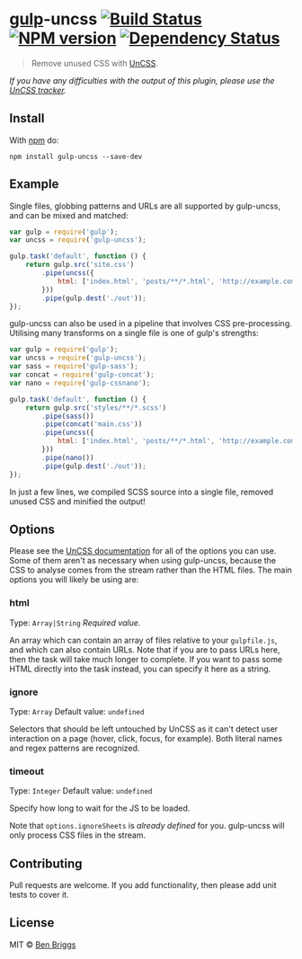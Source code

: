# [gulp][gulp]-uncss [![Build Status](https://travis-ci.org/ben-eb/gulp-uncss.svg?branch=master)][ci] [![NPM version](https://badge.fury.io/js/gulp-uncss.svg)][npm] [![Dependency Status](https://gemnasium.com/ben-eb/gulp-uncss.svg)][deps]

> Remove unused CSS with [UnCSS][orig].

*If you have any difficulties with the output of this plugin, please use the
[UnCSS tracker][bugs].*

## Install

With [npm](https://npmjs.org/package/gulp-uncss) do:

```
npm install gulp-uncss --save-dev
```

## Example

Single files, globbing patterns and URLs are all supported by gulp-uncss, and
can be mixed and matched:

```js
var gulp = require('gulp');
var uncss = require('gulp-uncss');

gulp.task('default', function () {
    return gulp.src('site.css')
        .pipe(uncss({
            html: ['index.html', 'posts/**/*.html', 'http://example.com']
        }))
        .pipe(gulp.dest('./out'));
});
```

gulp-uncss can also be used in a pipeline that involves CSS pre-processing.
Utilising many transforms on a single file is one of gulp's strengths:

```js
var gulp = require('gulp');
var uncss = require('gulp-uncss');
var sass = require('gulp-sass');
var concat = require('gulp-concat');
var nano = require('gulp-cssnano');

gulp.task('default', function () {
    return gulp.src('styles/**/*.scss')
        .pipe(sass())
        .pipe(concat('main.css'))
        .pipe(uncss({
            html: ['index.html', 'posts/**/*.html', 'http://example.com']
        }))
        .pipe(nano())
        .pipe(gulp.dest('./out'));
});
```

In just a few lines, we compiled SCSS source into a single file, removed unused
CSS and minified the output!

## Options

Please see the [UnCSS documentation][docs] for all of the options you can use.
Some of them aren't as necessary when using gulp-uncss, because the CSS to
analyse comes from the stream rather than the HTML files. The main options you
will likely be using are:

### html
Type: `Array|String`
*Required value.*

An array which can contain an array of files relative to your `gulpfile.js`, and
which can also contain URLs. Note that if you are to pass URLs here, then the
task will take much longer to complete. If you want to pass some HTML directly
into the task instead, you can specify it here as a string.

### ignore
Type: `Array`
Default value: `undefined`

Selectors that should be left untouched by UnCSS as it can't detect user
interaction on a page (hover, click, focus, for example). Both literal names and
regex patterns are recognized.

### timeout
Type: `Integer`
Default value: `undefined`

Specify how long to wait for the JS to be loaded.

Note that `options.ignoreSheets` is *already defined* for you. gulp-uncss will
only process CSS files in the stream.

## Contributing

Pull requests are welcome. If you add functionality, then please add unit tests
to cover it.

## License

MIT © [Ben Briggs](http://beneb.info)

[bugs]:    https://github.com/giakki/uncss/issues
[ci]:      https://travis-ci.org/ben-eb/gulp-uncss
[deps]:    https://gemnasium.com/ben-eb/gulp-uncss
[docs]:    https://github.com/giakki/uncss#within-nodejs
[gulp]:    https://github.com/gulpjs/gulp
[npm]:     http://badge.fury.io/js/gulp-uncss
[orig]:    https://github.com/giakki/uncss
